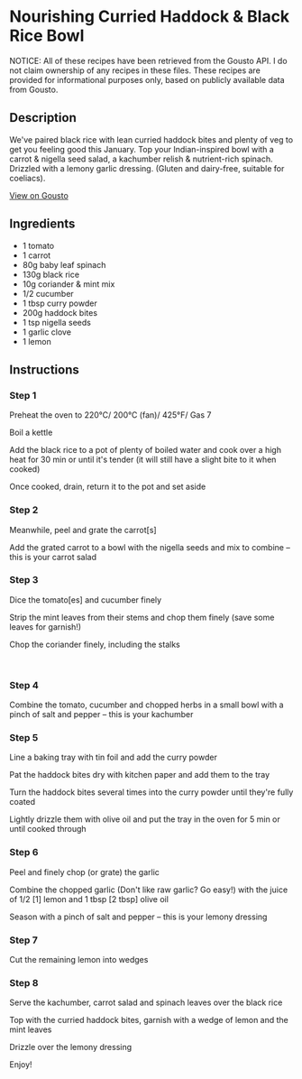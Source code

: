 # Nourishing Curried Haddock & Black Rice Bowl

NOTICE: All of these recipes have been retrieved from the Gousto API. I do not claim ownership of any recipes in these files. These recipes are provided for informational purposes only, based on publicly available data from Gousto.

## Description

We've paired black rice with lean curried haddock bites and plenty of veg to get you feeling good this January. Top your Indian-inspired bowl with a carrot & nigella seed salad, a kachumber relish & nutrient-rich spinach. Drizzled with a lemony garlic dressing. (Gluten and dairy-free, suitable for coeliacs).

[View on Gousto](https://www.gousto.co.uk/recipes/cookbook/nourishing-curried-haddock-black-rice-bowl)

## Ingredients

- 1 tomato
- 1 carrot
- 80g baby leaf spinach
- 130g black rice
- 10g coriander & mint mix
- 1/2 cucumber
- 1 tbsp curry powder
- 200g haddock bites
- 1 tsp nigella seeds
- 1 garlic clove
- 1 lemon

## Instructions


### Step 1

Preheat the oven to 220&deg;C/ 200&deg;C (fan)/ 425&deg;F/ Gas 7


Boil a kettle


Add the black rice to a pot of plenty of boiled water and cook over a high heat for 30 min or until it's tender (it will still have a slight bite to it when cooked)


Once cooked, drain, return it to the pot and set aside


### Step 2

Meanwhile, peel and grate the carrot<span class="text-danger">[s]</span>


Add the grated carrot to a bowl with the nigella seeds and mix to combine &ndash; this is your carrot salad


### Step 3

Dice the tomato<span class="text-danger">[es]</span> and cucumber finely


Strip the mint leaves from their stems and chop them finely (save some leaves for garnish!)


Chop the coriander finely, including the stalks


&nbsp;


### Step 4

Combine the tomato, cucumber and chopped herbs in a small bowl with a pinch of salt and pepper&nbsp;&ndash; this is your kachumber&nbsp;


### Step 5

Line a baking tray with&nbsp;tin foil&nbsp;and add the&nbsp;curry powder


Pat the&nbsp;haddock bites&nbsp;dry with&nbsp;kitchen paper&nbsp;and add them to the tray&nbsp;


Turn the&nbsp;haddock bites&nbsp;several times into the curry powder until they're fully coated


Lightly drizzle them with&nbsp;olive oil&nbsp;and put the tray in the oven for 5 min or until cooked through


### Step 6

Peel and finely chop (or grate) the&nbsp;garlic&nbsp;


Combine the&nbsp;chopped garlic&nbsp;(Don't like raw garlic? Go easy!)&nbsp;with the juice of 1/2&nbsp;<span class="text-danger">[1]</span>&nbsp;lemon&nbsp;and 1 tbsp<span class="text-danger">&nbsp;[2 tbsp]&nbsp;</span>olive oil&nbsp;


Season with a pinch of&nbsp;salt&nbsp;and&nbsp;pepper &ndash;&nbsp;this is your&nbsp;lemony dressing


### Step 7

Cut the remaining lemon into wedges

### Step 8

Serve the kachumber, carrot salad&nbsp;and&nbsp;spinach leaves&nbsp;over the<span class="text-highlight"> black rice</span>


Top with the curried haddock bites, garnish with a wedge of lemon and the mint leaves


Drizzle over the lemony dressing 


Enjoy!&nbsp;


&nbsp;

